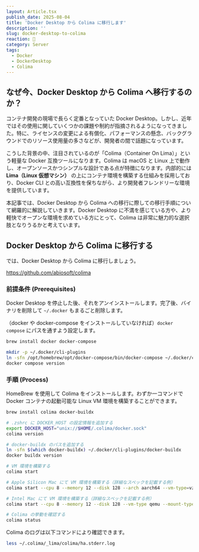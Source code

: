 ```yaml
---
layout: Article.tsx
publish_date: 2025-08-04
title: 'Docker Desktop から Colima に移行します'
description: ''
slug: docker-desktop-to-colima
reaction: 🦭
category: Server
tags:
  - Docker
  - DockerDesktop
  - Colima
---
```


## なぜ今、Docker Desktop から Colima へ移行するのか？

コンテナ開発の現場で長らく定番となっていた Docker Desktop。しかし、近年ではその使用に関していくつかの課題や制約が指摘されるようになってきました。特に、ライセンスの変更による有償化、パフォーマンスの懸念、バックグラウンドでのリソース使用量の多さなどが、開発者の間で話題になっています。

こうした背景の中、注目されているのが「Colima（Container On Lima）」という軽量な Docker 互換ツールになります。Colima は macOS と Linux 上で動作し、オープンソースかつシンプルな設計である点が特徴になります。内部的には **Lima（Linux 仮想マシン）** の上にコンテナ環境を構築する仕組みを採用しており、Docker CLI との高い互換性を保ちながら、より開発者フレンドリーな環境を提供しています。

本記事では、Docker Desktop から Colima への移行に際しての移行手順について網羅的に解説していきます。Docker Desktop に不満を感じている方や、より軽快でオープンな環境を求めている方にとって、Colima は非常に魅力的な選択肢となりうるかと考えています。

## Docker Desktop から Colima に移行する

では、Docker Desktop から Colima に移行しましょう。

https://github.com/abiosoft/colima

### 前提条件 (Prerequisites)

Docker Desktop を停止した後、それをアンインストールします。完了後、バイナリを削除して `~/.docker` もまるごと削除します。

（docker や docker-compose をインストールしていなければ）`docker compose` にパスを通すよう設定します。

```bash
brew install docker docker-compose

mkdir -p ~/.docker/cli-plugins
ln -sfn /opt/homebrew/opt/docker-compose/bin/docker-compose ~/.docker/cli-plugins/docker-compose
docker compose version
```

### 手順 (Process)

HomeBrew を使用して Colima をインストールします。わずか一コマンドで Docker コンテナの起動可能な Linux VM 環境を構築することができます。

```bash
brew install colima docker-buildx

# .zshrc に DOCKER_HOST の設定情報を追加する
export DOCKER_HOST="unix://$HOME/.colima/docker.sock"
colima version

# docker-buildx のパスを追加する
ln -sfn $(which docker-buildx) ~/.docker/cli-plugins/docker-buildx
docker buildx version

# VM 環境を構築する
colima start

# Apple Silicon Mac にて VM 環境を構築する（詳細なスペックを記載する例）
colima start --cpu 8 --memory 12 --disk 128 --arch aarch64 --vm-type=vz --vz-rosetta --mount-type virtiofs

# Intel Mac にて VM 環境を構築する（詳細なスペックを記載する例）
colima start --cpu 8 --memory 12 --disk 128 --vm-type qemu --mount-type virtiofs

# Colima の挙動を確認する
colima status

```

Colima のログは以下コマンドにより確認できます。

```bash
less ~/.colima/_lima/colima/ha.stderr.log
```
